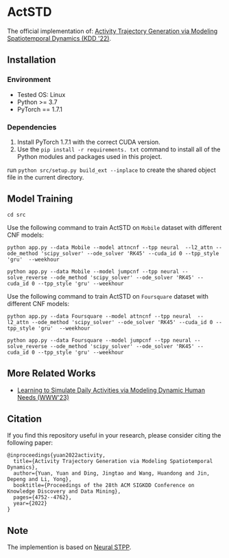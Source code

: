 # ActSTD

The official implementation of:  [Activity Trajectory Generation via Modeling Spatiotemporal Dynamics (KDD '22)](https://dl.acm.org/doi/abs/10.1145/3534678.3542671).

## Installation

### Environment
- Tested OS: Linux
- Python >= 3.7
- PyTorch == 1.7.1

### Dependencies
1. Install PyTorch 1.7.1 with the correct CUDA version.
2. Use the ``pip install -r requirements. txt`` command to install all of the Python modules and packages used in this project.

run `python src/setup.py build_ext --inplace` to create the shared object file in the current directory.


## Model Training
`cd src`

Use the following command to train ActSTD on `Mobile` dataset with different CNF models: 

`python app.py --data Mobile --model attncnf --tpp neural  --l2_attn --ode_method 'scipy_solver' --ode_solver 'RK45' --cuda_id 0 --tpp_style 'gru'  --weekhour`

`python app.py --data Mobile --model jumpcnf --tpp neural --solve_reverse --ode_method 'scipy_solver' --ode_solver 'RK45' --cuda_id 0 --tpp_style 'gru' --weekhour`

Use the following command to train ActSTD on `Foursquare` dataset with different CNF models: 

`python app.py --data Foursquare --model attncnf --tpp neural  --l2_attn --ode_method 'scipy_solver' --ode_solver 'RK45' --cuda_id 0 --tpp_style 'gru'  --weekhour`

`python app.py --data Foursquare --model jumpcnf --tpp neural --solve_reverse --ode_method 'scipy_solver' --ode_solver 'RK45' --cuda_id 0 --tpp_style 'gru' --weekhour`

## More Related Works
- [Learning to Simulate Daily Activities via Modeling Dynamic Human Needs (WWW'23)](https://github.com/tsinghua-fib-lab/Activity-Simulation-SAND)

## Citation
If you find this repository useful in your research, please consider citing the following paper:

```
@inproceedings{yuan2022activity,
  title={Activity Trajectory Generation via Modeling Spatiotemporal Dynamics},
  author={Yuan, Yuan and Ding, Jingtao and Wang, Huandong and Jin, Depeng and Li, Yong},
  booktitle={Proceedings of the 28th ACM SIGKDD Conference on Knowledge Discovery and Data Mining},
  pages={4752--4762},
  year={2022}
}
```

## Note
The implemention is based on [Neural STPP](https://github.com/facebookresearch/neural_stpp).
